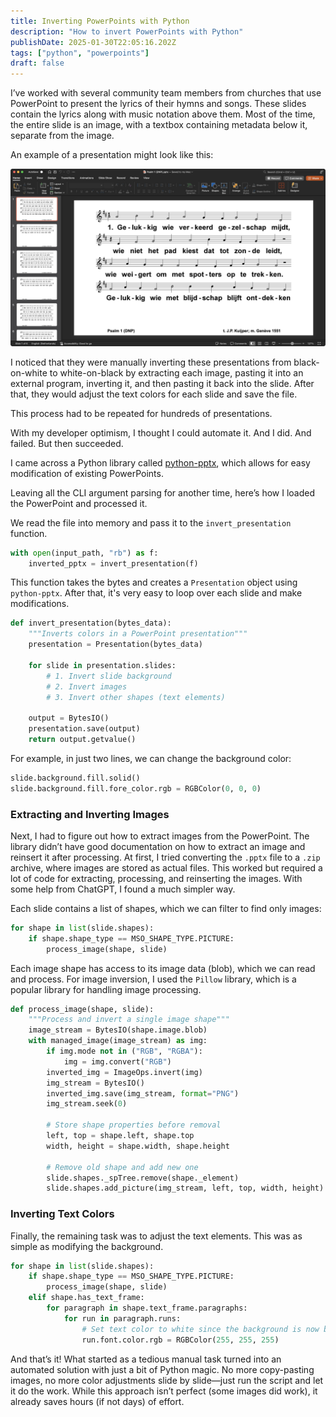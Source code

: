 ```yaml
---
title: Inverting PowerPoints with Python
description: "How to invert PowerPoints with Python"
publishDate: 2025-01-30T22:05:16.202Z
tags: ["python", "powerpoints"]
draft: false
---
```


I’ve worked with several community team members from churches that use PowerPoint to present the lyrics of their hymns and songs. These slides contain the lyrics along with music notation above them. Most of the time, the entire slide is an image, with a textbox containing metadata below it, separate from the image.

An example of a presentation might look like this:

![Example PowerPoint](./example-powerpoint.jpg)

I noticed that they were manually inverting these presentations from black-on-white to white-on-black by extracting each image, pasting it into an external program, inverting it, and then pasting it back into the slide. After that, they would adjust the text colors for each slide and save the file.

This process had to be repeated for hundreds of presentations.

With my developer optimism, I thought I could automate it. And I did. And failed. But then succeeded.

I came across a Python library called [python-pptx](), which allows for easy modification of existing PowerPoints.

Leaving all the CLI argument parsing for another time, here’s how I loaded the PowerPoint and processed it.

We read the file into memory and pass it to the `invert_presentation` function.

```python
with open(input_path, "rb") as f:
    inverted_pptx = invert_presentation(f)
```

This function takes the bytes and creates a `Presentation` object using `python-pptx`. After that, it's very easy to loop over each slide and make modifications.

```python
def invert_presentation(bytes_data):
    """Inverts colors in a PowerPoint presentation"""
    presentation = Presentation(bytes_data)

    for slide in presentation.slides:
        # 1. Invert slide background
        # 2. Invert images
        # 3. Invert other shapes (text elements)

    output = BytesIO()
    presentation.save(output)
    return output.getvalue()
```

For example, in just two lines, we can change the background color:

```python
slide.background.fill.solid()
slide.background.fill.fore_color.rgb = RGBColor(0, 0, 0)
```

### Extracting and Inverting Images

Next, I had to figure out how to extract images from the PowerPoint. The library didn’t have good documentation on how to extract an image and reinsert it after processing. At first, I tried converting the `.pptx` file to a `.zip` archive, where images are stored as actual files. This worked but required a lot of code for extracting, processing, and reinserting the images. With some help from ChatGPT, I found a much simpler way.

Each slide contains a list of shapes, which we can filter to find only images:

```python
for shape in list(slide.shapes):
    if shape.shape_type == MSO_SHAPE_TYPE.PICTURE:
        process_image(shape, slide)
```

Each image shape has access to its image data (blob), which we can read and process. For image inversion, I used the `Pillow` library, which is a popular library for handling image processing.

```python
def process_image(shape, slide):
    """Process and invert a single image shape"""
    image_stream = BytesIO(shape.image.blob)
    with managed_image(image_stream) as img:
        if img.mode not in ("RGB", "RGBA"):
            img = img.convert("RGB")
        inverted_img = ImageOps.invert(img)
        img_stream = BytesIO()
        inverted_img.save(img_stream, format="PNG")
        img_stream.seek(0)

        # Store shape properties before removal
        left, top = shape.left, shape.top
        width, height = shape.width, shape.height

        # Remove old shape and add new one
        slide.shapes._spTree.remove(shape._element)
        slide.shapes.add_picture(img_stream, left, top, width, height)
```

### Inverting Text Colors

Finally, the remaining task was to adjust the text elements. This was as simple as modifying the background.

```python
for shape in list(slide.shapes):
    if shape.shape_type == MSO_SHAPE_TYPE.PICTURE:
        process_image(shape, slide)
    elif shape.has_text_frame:
        for paragraph in shape.text_frame.paragraphs:
            for run in paragraph.runs:
                # Set text color to white since the background is now black
                run.font.color.rgb = RGBColor(255, 255, 255)
```

And that’s it! What started as a tedious manual task turned into an automated solution with just a bit of Python magic. No more copy-pasting images, no more color adjustments slide by slide—just run the script and let it do the work. While this approach isn’t perfect (some images did work), it already saves hours (if not days) of effort.
